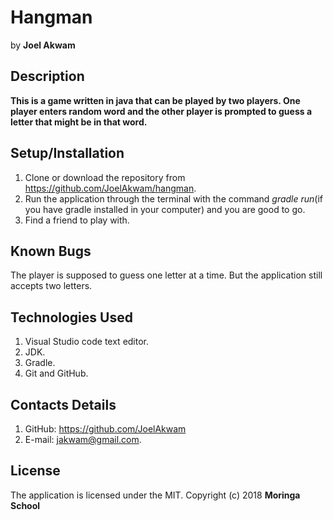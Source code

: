 # Hangman
by **Joel Akwam**
## Description
**This is a game written in java that can be played by two players. One player enters random word and the other player is prompted to guess a letter that might be in that word.**
## Setup/Installation
1. Clone or download the repository from https://github.com/JoelAkwam/hangman.
2. Run the application through the terminal with the command *gradle run*(if you have gradle installed in your computer) and you are good to go.
3. Find a friend to play with.
## Known Bugs
The player is supposed to guess one letter at a time. But the application still accepts two letters.
## Technologies Used
1. Visual Studio code text editor.
2. JDK.
3. Gradle.
4. Git and GitHub.
## Contacts Details
1. GitHub: https://github.com/JoelAkwam
2. E-mail: jakwam@gmail.com.
## License
The application is licensed under the MIT. Copyright (c) 2018 **Moringa School** 
